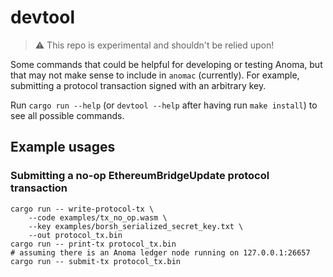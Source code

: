 # devtool

> :warning: This repo is experimental and shouldn't be relied upon!

Some commands that could be helpful for developing or testing Anoma, but that may not make sense to include in `anomac` (currently). For example, submitting a protocol transaction signed with an arbitrary key.

Run `cargo run --help` (or `devtool --help` after having run `make install`) to see all possible commands.

## Example usages

### Submitting a no-op EthereumBridgeUpdate protocol transaction

```shell
cargo run -- write-protocol-tx \
    --code examples/tx_no_op.wasm \
    --key examples/borsh_serialized_secret_key.txt \
    --out protocol_tx.bin
cargo run -- print-tx protocol_tx.bin
# assuming there is an Anoma ledger node running on 127.0.0.1:26657
cargo run -- submit-tx protocol_tx.bin
```
